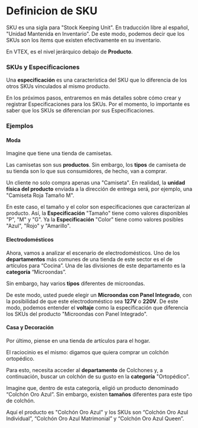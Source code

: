 # Definicion de SKU

SKU es una sigla para "Stock Keeping Unit". En traducción libre al español, "Unidad Mantenida en Inventario". De este modo, podemos decir que los SKUs son los ítems que existen efectivamente en su inventario.

En VTEX, es el nivel jerárquico debajo de **Producto**.

### SKUs y Especificaciones <a id="skus-y-especificaciones"></a>

Una **especificación** es una característica del SKU que lo diferencia de los otros SKUs vinculados al mismo producto.

En los próximos pasos, entraremos en más detalles sobre cómo crear y registrar Especificaciones para los SKUs. Por el momento, lo importante es saber que los SKUs se diferencian por sus Especificaciones.

### Ejemplos <a id="ejemplos"></a>

#### Moda <a id="moda"></a>

Imagine que tiene una tienda de camisetas.

Las camisetas son sus **productos**. Sin embargo, los **tipos** de camiseta de su tienda son lo que sus consumidores, de hecho, van a comprar.

Un cliente no solo compra apenas una "Camiseta". En realidad, la **unidad física del producto** enviada a la dirección de entrega será, por ejemplo, una "Camiseta Roja Tamaño M".

En este caso, el tamaño y el color son especificaciones que caracterizan al producto. Así, la **Especificación** "Tamaño" tiene como valores disponibles "P", "M" y "G". Ya la **Especificación** "Color" tiene como valores posibles "Azul", "Rojo" y "Amarillo".

#### Electrodomésticos <a id="electrodomesticos"></a>

Ahora, vamos a analizar el escenario de electrodomésticos. Uno de los **departamentos** más comunes de una tienda de este sector es el de artículos para “Cocina”. Una de las divisiones de este departamento es la **categoría** “Microondas”.

Sin embargo, hay varios **tipos** diferentes de microondas.

De este modo, usted puede elegir un **Microondas con Panel Integrado**, con la posibilidad de que este electrodoméstico sea **127V** o **220V**. De este modo, podemos entender el **voltaje** como la especificación que diferencia los SKUs del producto "Microondas con Panel Integrado".

#### Casa y Decoración <a id="casa-y-decoracion"></a>

Por último, piense en una tienda de artículos para el hogar.

El raciocinio es el mismo: digamos que quiera comprar un colchón ortopédico.

Para esto, necesita acceder al **departamento** de Colchones y, a continuación, buscar un colchón de su gusto en la **categoría** "Ortopédico".

Imagine que, dentro de esta categoría, eligió un producto denominado “Colchón Oro Azul”. Sin embargo, existen **tamaños** diferentes para este tipo de colchón.

Aquí el producto es "Colchón Oro Azul" y los SKUs son “Colchón Oro Azul Individual”, “Colchón Oro Azul Matrimonial” y “Colchón Oro Azul Queen”.  


